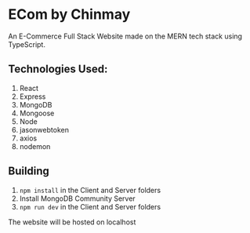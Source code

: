 # ECom by Chinmay

An E-Commerce Full Stack Website made on the MERN tech stack using TypeScript.

## Technologies Used:

1. React
2. Express
3. MongoDB
4. Mongoose
5. Node
6. jasonwebtoken
7. axios
8. nodemon

## Building

1. `npm install` in the Client and Server folders
2. Install MongoDB Community Server
3. `npm run dev` in the Client and Server folders

The website will be hosted on localhost

